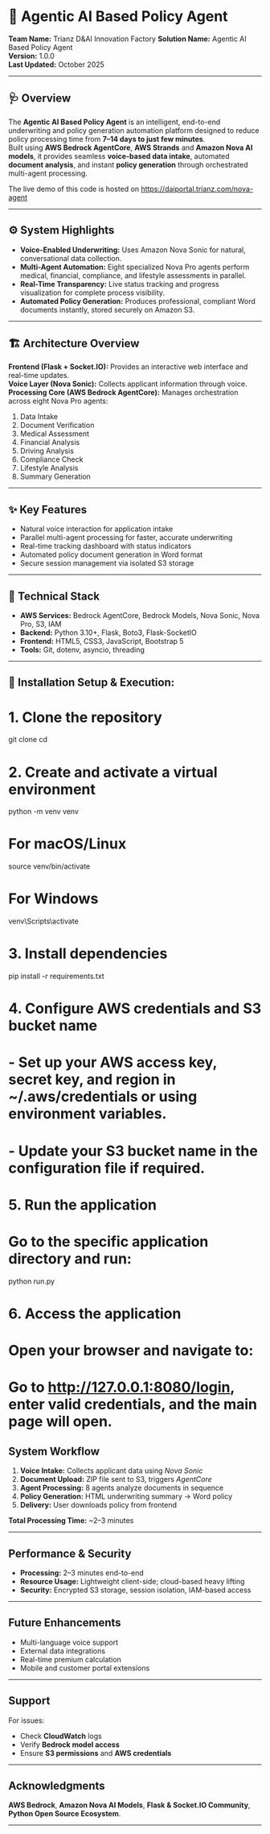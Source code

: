 # 🧠 Agentic AI Based Policy Agent

**Team Name:**  Trianz D&AI Innovation Factory
**Solution Name:** Agentic AI Based Policy Agent  
**Version:** 1.0.0  
**Last Updated:** October 2025  

---

## 🩺 Overview
The **Agentic AI Based Policy Agent** is an intelligent, end-to-end underwriting and policy generation automation platform designed to reduce policy processing time from **7–14 days to just few minutes**.  
Built using **AWS Bedrock AgentCore**, **AWS Strands** and **Amazon Nova AI models**, it provides seamless **voice-based data intake**, automated **document analysis**, and instant **policy generation** through orchestrated multi-agent processing.

The live demo of this code is hosted on https://daiportal.trianz.com/nova-agent

---

## ⚙️ System Highlights
- **Voice-Enabled Underwriting:** Uses Amazon Nova Sonic for natural, conversational data collection.  
- **Multi-Agent Automation:** Eight specialized Nova Pro agents perform medical, financial, compliance, and lifestyle assessments in parallel.  
- **Real-Time Transparency:** Live status tracking and progress visualization for complete process visibility.  
- **Automated Policy Generation:** Produces professional, compliant Word documents instantly, stored securely on Amazon S3.  

---

## 🏗️ Architecture Overview
**Frontend (Flask + Socket.IO):** Provides an interactive web interface and real-time updates.  
**Voice Layer (Nova Sonic):** Collects applicant information through voice.  
**Processing Core (AWS Bedrock AgentCore):** Manages orchestration across eight Nova Pro agents:

1. Data Intake  
2. Document Verification  
3. Medical Assessment  
4. Financial Analysis  
5. Driving Analysis  
6. Compliance Check  
7. Lifestyle Analysis  
8. Summary Generation  


---

## ✨ Key Features
- Natural voice interaction for application intake  
- Parallel multi-agent processing for faster, accurate underwriting  
- Real-time tracking dashboard with status indicators  
- Automated policy document generation in Word format  
- Secure session management via isolated S3 storage  

---

## 🧰 Technical Stack
- **AWS Services:** Bedrock AgentCore, Bedrock Models, Nova Sonic, Nova Pro, S3, IAM  
- **Backend:** Python 3.10+, Flask, Boto3, Flask-SocketIO  
- **Frontend:** HTML5, CSS3, JavaScript, Bootstrap 5  
- **Tools:** Git, dotenv, asyncio, threading  

---

## 🚀 Installation Setup & Execution:

# 1. Clone the repository
git clone <repository-url>
cd <repository-folder>

# 2. Create and activate a virtual environment
python -m venv venv
# For macOS/Linux
source venv/bin/activate
# For Windows
venv\Scripts\activate

# 3. Install dependencies
pip install -r requirements.txt

# 4. Configure AWS credentials and S3 bucket name
# - Set up your AWS access key, secret key, and region in ~/.aws/credentials or using environment variables.
# - Update your S3 bucket name in the configuration file if required.

# 5. Run the application
# Go to the specific application directory and run:
python run.py

# 6. Access the application
# Open your browser and navigate to:
# Go to http://127.0.0.1:8080/login, enter valid credentials, and the main page will open.

## System Workflow
1. **Voice Intake:** Collects applicant data using *Nova Sonic*  
2. **Document Upload:** ZIP file sent to S3, triggers *AgentCore*  
3. **Agent Processing:** 8 agents analyze documents in sequence  
4. **Policy Generation:** HTML underwriting summary → Word policy  
5. **Delivery:** User downloads policy from frontend  

**Total Processing Time:** ~2–3 minutes  


---

## Performance & Security
- **Processing:** 2–3 minutes end-to-end  
- **Resource Usage:** Lightweight client-side; cloud-based heavy lifting  
- **Security:** Encrypted S3 storage, session isolation, IAM-based access  

---

## Future Enhancements
- Multi-language voice support  
- External data integrations  
- Real-time premium calculation  
- Mobile and customer portal extensions  

---

## Support
For issues:
- Check **CloudWatch** logs  
- Verify **Bedrock model access**  
- Ensure **S3 permissions** and **AWS credentials**  

---

## Acknowledgments
**AWS Bedrock**, **Amazon Nova AI Models**, **Flask & Socket.IO Community**, **Python Open Source Ecosystem**.

---
